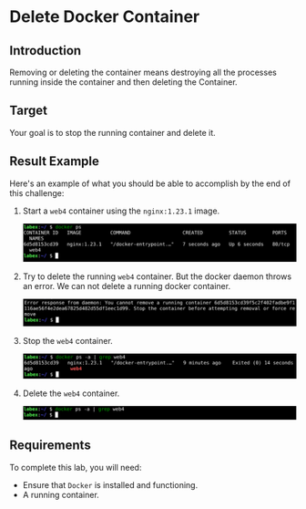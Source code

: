 # Delete Docker Container

## Introduction

Removing or deleting the container means destroying all the processes running inside the container and then deleting the Container.

## Target

Your goal is to stop the running container and delete it.

## Result Example

Here's an example of what you should be able to accomplish by the end of this challenge:

1. Start a `web4` container using the `nginx:1.23.1` image.

   ![challenge-container-lifecycle-management-3-1](assets/challenge-container-lifecycle-management-3-1.png)

2. Try to delete the running `web4` container. But the docker daemon throws an error. We can not delete a running docker container.

   ![challenge-container-lifecycle-management-3-2](assets/challenge-container-lifecycle-management-3-2.png)

3. Stop the `web4` container.

   ![challenge-container-lifecycle-management-3-3](assets/challenge-container-lifecycle-management-3-3.png)

4. Delete the `web4` container.

   ![challenge-container-lifecycle-management-3-4](assets/challenge-container-lifecycle-management-3-4.png)

## Requirements

To complete this lab, you will need:

- Ensure that `Docker` is installed and functioning.
- A running container.
